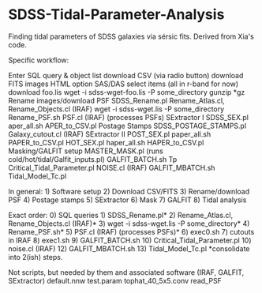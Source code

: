 # SDSS-Tidal-Parameter-Analysis
Finding tidal parameters of SDSS galaxies via sérsic fits. Derived from Xia's code.

Specific workflow:

Enter SQL query & object list
download CSV (via radio button)
download FITS images
	HTML option
	SAS/DAS
	select items (all in r-band for now)
	download foo.lis
	wget -i sdss-wget-foo.lis -P some_directory
	gunzip *gz
Rename images/download PSF
	SDSS_Rename.pl
	Rename_Atlas.cl, Rename_Objects.cl (IRAF)
	wget -i sdss-wget.lis -P some_directory
	Rename_PSF.sh
	PSF.cl (IRAF) (processes PSFs)
SExtractor I
	SDSS_SEX.pl
	aper_all.sh
	APER_to_CSV.pl
Postage Stamps
	SDSS_POSTAGE_STAMPS.pl
	Galaxy_cutout.cl (IRAF)
SExtractor II
	POST_SEX.pl
	paper_all.sh
	PAPER_to_CSV.pl
	HOT_SEX.pl
	haper_all.sh
	HAPER_to_CSV.pl
Masking/GALFIT setup
	MASTER_MASK.pl (runs cold/hot/tidal/Galfit_inputs.pl)
	GALFIT_BATCH.sh
Tp
	Critical_Tidal_Parameter.pl
	NOISE.cl (IRAF)
	GALFIT_MBATCH.sh
	Tidal_Model_Tc.pl

In general:
	1) Software setup
	2) Download CSV/FITS
	3) Rename/download PSF
	4) Postage stamps
	5) SExtractor
	6) Mask
	7) GALFIT
	8) Tidal analysis
	
Exact order:
	0) SQL queries
	1) SDSS_Rename.pl*
	2) Rename_Atlas.cl, Rename_Objects.cl (IRAF)*
	3) wget -i sdss-wget.lis -P some_directory*
	4) Rename_PSF.sh*
	5) PSF.cl (IRAF) (processes PSFs)*
	6) exec0.sh
	7) cutouts in IRAF
	8) exec1.sh
	9) GALFIT_BATCH.sh
	10) Critical_Tidal_Parameter.pl
	10) noise.cl (IRAF)
	12) GALFIT_MBATCH.sh
	13) Tidal_Model_Tc.pl
	*consolidate into 2(ish) steps.
	

Not scripts, but needed by them and associated software (IRAF, GALFIT, SExtractor)
	default.nnw
	test.param
	tophat_40_5x5.conv
	read_PSF

